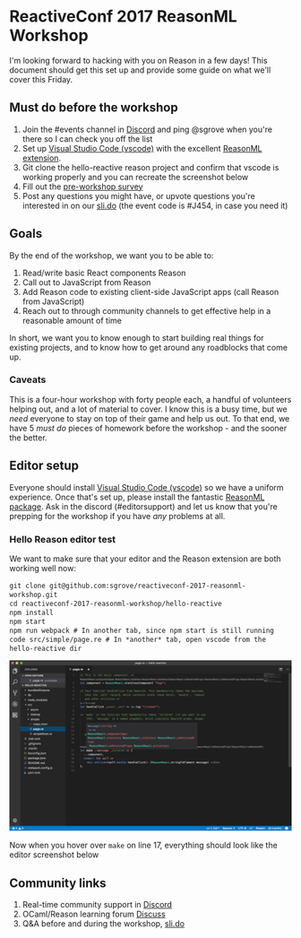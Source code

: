 # ReactiveConf 2017 ReasonML Workshop
I'm looking forward to hacking with you on Reason in a few days! This document should get this set up and provide some guide on what we'll cover this Friday.

## **Must do before the workshop**
1. Join the #events channel in [Discord](https://discordapp.com/invite/reasonml) and ping @sgrove when you're there so I can check you off the list
1. Set up [Visual Studio Code (vscode)](https://code.visualstudio.com/download) with the excellent [ReasonML extension](https://github.com/reasonml-editor/vscode-reasonml#installation).
1. Git clone the hello-reactive reason project and confirm that vscode is working properly and you can recreate the screenshot below
1. Fill out the [pre-workshop survey](https://docs.google.com/forms/d/e/1FAIpQLSewNF0VAcHNo7S-FWkmR7UgVPy0coBsD-Q99OjAyd7Cj8QFmg/viewform)
1. Post any questions you might have, or upvote questions you're interested in on our [sli.do](https://app.sli.do/event/9uz4av5n/ask) (the event code is #J454, in case you need it)

## Goals
By the end of the workshop, we want you to be able to:

1. Read/write basic React components Reason
1. Call out to JavaScript from Reason
1. Add Reason code to existing client-side JavaScript apps (call Reason from JavaScript)
1. Reach out to through community channels to get effective help in a reasonable amount of time

In short, we want you to know enough to start building real things for existing projects, and to know how to get around any roadblocks that come up.

### Caveats
This is a four-hour workshop with forty people each, a handful of volunteers helping out, and a lot of material to cover. I know this is a busy time, but we *need* everyone to stay on top of their game and help us out. To that end, we have 5 *must do* pieces of homework before the workshop - and the sooner the better.

## Editor setup
Everyone should install [Visual Studio Code (vscode)](https://code.visualstudio.com/download) so we have a uniform experience. Once that's set up, please install the fantastic [ReasonML package](https://github.com/reasonml-editor/vscode-reasonml#installation). Ask in the discord (#editorsupport) and let us know that you're prepping for the workshop if you have *any* problems at all.

### Hello Reason editor test

We want to make sure that your editor and the Reason extension are both working well now:

    git clone git@github.com:sgrove/reactiveconf-2017-reasonml-workshop.git
    cd reactiveconf-2017-reasonml-workshop/hello-reactive
    npm install
    npm start
    npm run webpack # In another tab, since npm start is still running
    code src/simple/page.re # In *another* tab, open vscode from the hello-reactive dir
    
![VSCode with working ReasonML extension by Darin Morrison](/working_vs_code.png)

Now when you hover over `make` on line 17, everything should look like the editor screenshot below

## Community links
1. Real-time community support in [Discord](https://discordapp.com/invite/reasonml)
1. OCaml/Reason learning forum [Discuss](https://discuss.ocaml.org/c/learning)
1. Q&A before and during the workshop, [sli.do](https://app.sli.do/event/9uz4av5n/ask)
